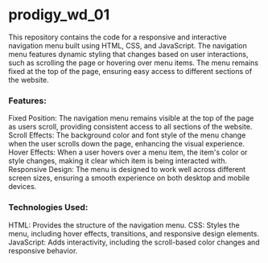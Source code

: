 # prodigy_wd_01
This repository contains the code for a responsive and interactive navigation menu built using HTML, CSS, and JavaScript. The navigation menu features dynamic styling that changes based on user interactions, such as scrolling the page or hovering over menu items. The menu remains fixed at the top of the page, ensuring easy access to different sections of the website.

### Features:
Fixed Position: The navigation menu remains visible at the top of the page as users scroll, providing consistent access to all sections of the website.
Scroll Effects: The background color and font style of the menu change when the user scrolls down the page, enhancing the visual experience.
Hover Effects: When a user hovers over a menu item, the item's color or style changes, making it clear which item is being interacted with.
Responsive Design: The menu is designed to work well across different screen sizes, ensuring a smooth experience on both desktop and mobile devices.

### Technologies Used:
HTML: Provides the structure of the navigation menu.
CSS: Styles the menu, including hover effects, transitions, and responsive design elements.
JavaScript: Adds interactivity, including the scroll-based color changes and responsive behavior.
